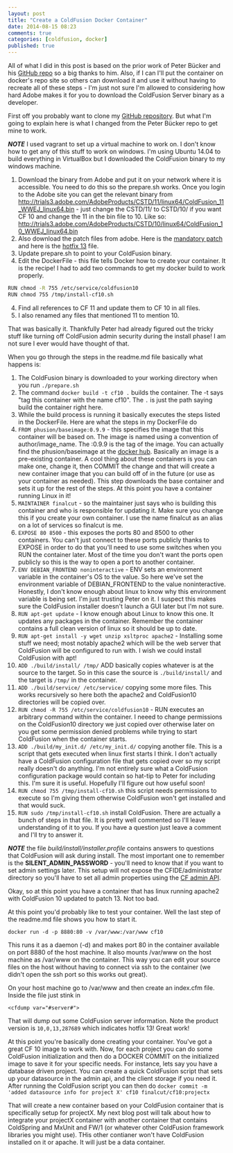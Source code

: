 ```yaml
---
layout: post
title: "Create a ColdFusion Docker Container"
date: 2014-08-15 08:23
comments: true
categories: [coldfusion, docker]
published: true
---
```

All of what I did in this post is based on the prior work of Peter Bücker and his [GitHub repo](https://github.com/naag/docker-coldfusion11) so a big thanks to him.  Also, if I can I'll put the container on docker's repo site so others can download it and use it without having to recreate all of these steps - I'm just not sure I'm allowed to considering how hard Adobe makes it for you to download the ColdFusion Server binary as a developer.

First off you probably want to clone my [GitHub repository](https://github.com/finalcut/docker-coldfusion10).  But what I'm going to explain here is what I changed from the Peter Bücker repo to get mine to work.


***NOTE*** I used vagrant to set up a virtual machine to work on.  I don't know how to get any of this stuff to work on windows.  I'm using Ubuntu 14.04 to build everything in VirtualBox but I downloaded the ColdFusion binary to my windows machine.


1.  Download the binary from Adobe and put it on your network where it is accessible.  You need to do this so the prepare.sh works.  Once you login to the Adobe site you can get the relevant binary from http://trials3.adobe.com/AdobeProducts/CSTD/11/linux64/ColdFusion_11_WWEJ_linux64.bin  - just change the CSTD/11/ to CSTD/10/ if you want CF 10 and change the 11 in the bin file to 10.  Like so: http://trials3.adobe.com/AdobeProducts/CSTD/10/linux64/ColdFusion_10_WWEJ_linux64.bin
2.  Also download the patch files from adobe.  Here is the [mandatory patch](http://download.macromedia.com/pub/coldfusion/10/cf10_mdt_updt.jar) and here is the [hotfix 13](http://help.adobe.com/en_US/ColdFusion/10.0/Admin/WSe61e35da8d318518-33adffe0134c60cd31c-7ffe.html) file.
2.  Update prepare.sh to point to your ColdFusion binary.
3.  Edit the DockerFile - this file tells Docker how to create your container.  It is the recipe!  I had to add two commands to get my docker build to work properly.
```sh
RUN chmod -R 755 /etc/service/coldfusion10
RUN chmod 755 /tmp/install-cf10.sh
```
4. Find all references to CF 11 and update them to CF 10 in all files.
5. I also renamed any files that mentioned 11 to mention 10.


That was basically it.  Thankfully Peter had already figured out the tricky stuff like turning off ColdFusion admin security during the install phase!  I am not sure I ever would have thought of that.


When you go through the steps in the readme.md file basically what happens is:


1. The ColdFusion binary is downloaded to your working directory when you run `./prepare.sh`
2. The command `docker build -t cf10 .` builds the container.  The -t says "tag this container with the name cf10".  The `.` is just the path saying build the container right here.
3. While the build process is running it basically executes the steps listed in the DockerFile.  Here are what the steps in my DockerFile do
  1. `FROM phusion/baseimage:0.9.9` - this specifies the image that this container will be based on.  The image is named using a convention of author/image_name.  The :0.9.9 is the tag of the image.  You can actually find the phusion/baseimage at the [docker hub](https://registry.hub.docker.com/u/phusion/baseimage/).  Basically an image is a pre-existing container.  A cool thing about these containers is you can make one, change it, then COMMIT the change and that will create a new container image that you can build off of in the future (or use as your container as needed).  This step downloads the base container and sets it up for the rest of the steps.  At this point you have a container running Linux in it!
  2. `MAINTAINER finalcut` - so the maintainer just says who is building this container and who is responsible for updating it.  Make sure you change this if you create your own container.  I use the name finalcut as an alias on a lot of services so finalcut is me.
  3. `EXPOSE 80 8500`  - this exposes the ports 80 and 8500 to other containers.  You can't just connect to these ports publicly thanks to EXPOSE in order to do that you'll need to use some switches when you RUN the container later.  Most of the time you don't want the ports open publicly so this is the way to open a port to another container.
  4. `ENV DEBIAN_FRONTEND noninteractive` - ENV sets an environment variable in the container's OS to the value.  So here we've set the environment variable of DEBIAN_FRONTEND to the value noninteractive.  Honestly, I don't know enough about linux to know why this environment variable is being set.  I'm just trusting Peter on it.  I suspect this makes sure the ColdFusion installer doesn't launch a GUI later but I'm not sure.
  5. `RUN apt-get update` - I know enough about Linux to know this one.  It updates any packages in the container.  Remember the container contains a full clean version of linux so it should be up to date.
  6. `RUN apt-get install -y wget unzip xsltproc apache2`  - Installing some stuff we need; most notably apache2 which will be the web server that ColdFusion will be configured to run with.  I wish we could install ColdFusion with apt!
  7. `ADD ./build/install/ /tmp/` ADD basically copies whatever is at the source to the target.  So in this case the source is `./build/install/` and the target is `/tmp/` in the container.
  8. `ADD ./build/service/ /etc/service/` copying some more files.  This works recursively so here both the apache2 and ColdFusion10 directories will be copied over.
  9. `RUN chmod -R 755 /etc/service/coldfusion10` - RUN executes an arbitrary command within the container.  I neeed to change permissions on the ColdFusion10 directory we just copied over otherwise later on you get some permission denied problems while trying to start ColdFusion when the container starts.
  10. `ADD ./build/my_init.d/ /etc/my_init.d/`  copying another file.  This is a script that gets executed when linux first starts I think.  I don't actually have a ColdFusion configuration file that gets copied over so my script really doesn't do anything.  I'm not entirely sure what a ColdFusion configuration package would contain so hat-tip to Peter for including this.  I'm sure it is useful.  Hopefully I'll figure out how useful soon!
  11. `RUN chmod 755 /tmp/install-cf10.sh` this script needs permissions to execute so I'm giving them otherwise ColdFusion won't get installed and that would suck.
  12. `RUN sudo /tmp/install-cf10.sh` install ColdFusion.  There are actually a bunch of steps in that file.  It is pretty well commented so I'll leave understanding of it to you.  If you have a question just leave a comment and I'll try to answer it.

***NOTE*** the file *build/install/installer.profile* contains answers to questions that ColdFusion will ask during install.  The most important one to remember is the **SILENT_ADMIN_PASSWORD** - you'll need to know that if you want to set admin settings later.  This setup will not expose the CFIDE/administrator directory so you'll have to set all admin properties using the [CF admin API](http://help.adobe.com/en_US/ColdFusion/10.0/Admin/WSc3ff6d0ea77859461172e0811cbf364104-7fcf.html).


Okay, so at this point you have a container that has linux running apache2 with ColdFusion 10 updated to patch 13.  Not too bad.  

At this point you'd probably like to test your container.  Well the last step of the readme.md file shows you how to start it.

```
docker run -d -p 8880:80 -v /var/www:/var/www cf10
```

This runs it as a daemon (-d) and makes port 80 in the container available on port 8880 of the host machine.  It also mounts /var/www on the host machine as /var/www on the container.  This way you can edit your source files on the host without having to connect via ssh to the container (we didn't open the ssh port so this works out great).

On your host machine go to /var/www and then create an index.cfm file.  Inside the file just stink in
```
<cfdump var="#server#">
```

That will dump out some ColdFusion server information.  Note the product version is `10,0,13,287689` which indicates hotfix 13!  Great work!

At this point you're basically done creating your container.  You've got a great CF 10 image to work with.  Now, for each project you can do some ColdFusion initialization
and then do a DOCKER COMMIT on the initialized image to save it for your specific needs.  For instance, lets say you have a database driven project.  You can create a quick ColdFusion script that sets up your datasource in the admin api, and the client storage if you need it.  After running the ColdFusion script you can then do `docker commit -m 'added datasource info for project X' cf10 finalcut/cf10:projectx`

That will create a new container based on your ColdFusion container that is specifically setup for projectX.  My next blog post will talk about how to integrate your projectX container with another container that contains ColdSpring and MxUnit and FW/1 (or whatever other ColdFusion framework libraries you might use).  THis other contianer won't have ColdFusion installed on it or apache. It will just be a data container.
